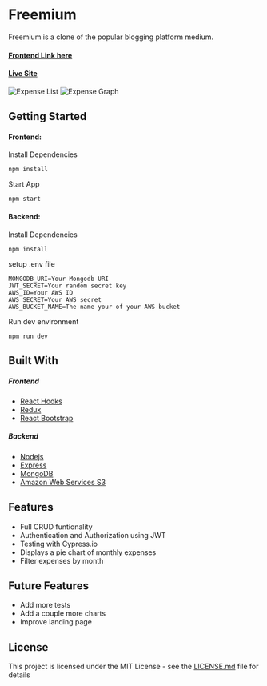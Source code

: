 # Freemium

Freemium is a clone of the popular blogging platform medium.

#### [Frontend Link here](https://github.com/jolouie7/free_medium-reactjs)

#### [Live Site](https://free-medium-reactjs.vercel.app/)

![Expense List]()
![Expense Graph]()

## Getting Started

#### Frontend:
Install Dependencies
```
npm install
```
Start App
```
npm start
```

#### Backend:
Install Dependencies
```
npm install
```
setup .env file
```
MONGODB_URI=Your Mongodb URI
JWT_SECRET=Your random secret key
AWS_ID=Your AWS ID
AWS_SECRET=Your AWS secret
AWS_BUCKET_NAME=The name your of your AWS bucket
```
Run dev environment
```
npm run dev
```

## Built With
##### Frontend
* [React Hooks](https://reactjs.org/)
* [Redux](https://redux.js.org/)
* [React Bootstrap](https://react-bootstrap.github.io/)

##### Backend
* [Nodejs](https://nodejs.org/en/)
* [Express](https://www.express.com/)
* [MongoDB](https://www.mongodb.com/)
* [Amazon Web Services S3](https://aws.amazon.com/s3/)

## Features
* Full CRUD funtionality
* Authentication and Authorization using JWT
* Testing with Cypress.io
* Displays a pie chart of monthly expenses
* Filter expenses by month

## Future Features
* Add more tests
* Add a couple more charts
* Improve landing page

## License

This project is licensed under the MIT License - see the [LICENSE.md](LICENSE.md) file for details